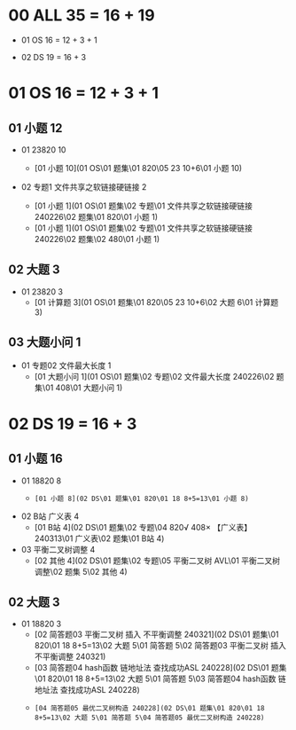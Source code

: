 # 00 ALL 35 = 16 + 19

* 01 OS 16 = 12 + 3 + 1 

* 02 DS 19 = 16 + 3

  

# 01 OS 16 = 12 + 3 + 1 



## 01 小题 12

* 01 23820 10

  * [01 小题 10](01 OS\01 题集\01 820\05 23 10+6\01 小题 10) 

* 02 专题1 文件共享之软链接硬链接 2

  *  [01 小题 1](01 OS\01 题集\02 专题\01 文件共享之软链接硬链接 240226\02 题集\01 820\01 小题 1) 
  *  [01 小题 1](01 OS\01 题集\02 专题\01 文件共享之软链接硬链接 240226\02 题集\02 480\01 小题 1) 

  

## 02 大题 3

* 01 23820 3
  *   [01 计算题 3](01 OS\01 题集\01 820\05 23 10+6\02 大题 6\01 计算题 3) 




## 03  大题小问 1

* 01 专题02 文件最大长度 1
  *   [01 大题小问 1](01 OS\01 题集\02 专题\02 文件最大长度 240226\02 题集\01 408\01 大题小问 1) 




# 02 DS 19 = 16 + 3



## 01 小题 16

* 01 18820 8
  *     [01 小题 8](02 DS\01 题集\01 820\01 18 8+5=13\01 小题 8) 
* 02 B站 广义表 4
  *   [01 B站 4](02 DS\01 题集\02 专题\04 820√ 408× 【广义表】 240313\01 广义表\02 题集\01 B站 4) 
* 03 平衡二叉树调整 4
  *   [02 其他 4](02 DS\01 题集\02 专题\05 平衡二叉树 AVL\01 平衡二叉树 调整\02 题集 5\02 其他 4) 



## 02 大题 3

* 01 18820 3
  *  [02 简答题03 平衡二叉树 插入 不平衡调整 240321](02 DS\01 题集\01 820\01 18 8+5=13\02 大题 5\01 简答题 5\02 简答题03 平衡二叉树 插入 不平衡调整 240321) 
  *    [03 简答题04 hash函数 链地址法 查找成功ASL 240228](02 DS\01 题集\01 820\01 18 8+5=13\02 大题 5\01 简答题 5\03 简答题04 hash函数 链地址法 查找成功ASL 240228) 
  *     [04 简答题05 最优二叉树构造 240228](02 DS\01 题集\01 820\01 18 8+5=13\02 大题 5\01 简答题 5\04 简答题05 最优二叉树构造 240228) 
